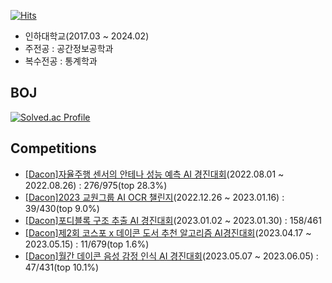 [![Hits](https://hits.seeyoufarm.com/api/count/incr/badge.svg?url=https%3A%2F%2Fgithub.com%2Fksj1368%2Fhit-counter&count_bg=%2379C83D&title_bg=%23555555&icon=&icon_color=%23E7E7E7&title=hits&edge_flat=false)](https://hits.seeyoufarm.com)

- 인하대학교(2017.03 ~ 2024.02)
- 주전공 : 공간정보공학과
- 복수전공 : 통계학과

## BOJ
[![Solved.ac Profile](http://mazassumnida.wtf/api/v2/generate_badge?boj=ksj0061)](https://solved.ac/ksj0061/)

## Competitions
- [[Dacon]자율주행 센서의 안테나 성능 예측 AI 경진대회](https://dacon.io/competitions/official/235927/overview/description)(2022.08.01 ~ 2022.08.26) : 276/975(top 28.3%)
- [[Dacon]2023 교원그룹 AI OCR 챌린지](https://dacon.io/competitions/official/236042/overview/description)(2022.12.26 ~ 2023.01.16) : 39/430(top 9.0%)
- [[Dacon]포디블록 구조 추출 AI 경진대회](https://dacon.io/competitions/official/236046/overview/description)(2023.01.02 ~ 2023.01.30) : 158/461
- [[Dacon]제2회 코스포 x 데이콘 도서 추천 알고리즘 AI경진대회](https://dacon.io/competitions/official/236093/overview/description)(2023.04.17 ~ 2023.05.15) : 11/679(top 1.6%)
- [[Dacon]월간 데이콘 음성 감정 인식 AI 경진대회](https://dacon.io/competitions/official/236105/overview/description)(2023.05.07 ~ 2023.06.05) : 47/431(top 10.1%)
